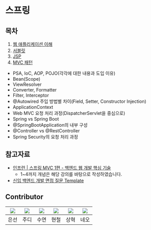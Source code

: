 # 스프링

## 목차

1. [웹 애플리케이션 이해](https://github.com/devFancy/2023-CS-Study/blob/main/Spring/spring_01_web_application.md)
2. [서블릿](https://github.com/devFancy/2023-CS-Study/blob/main/Spring/spring_02_servlet.md)
3. [JSP](https://github.com/devFancy/2023-CS-Study/blob/main/Spring/spring_03_jsp.md)
4. [MVC 패턴](https://github.com/devFancy/2023-CS-Study/blob/main/Spring/spring_03_mvc.md)


- PSA, IoC, AOP, POJO(각각에 대한 내용과 도입 이유)
- Bean(Scope)
- ViewResolver
- Converter, Formatter
- Filter, Interceptor
- @Autowired 주입 방법별 차이(Field, Setter, Constructor Injection)
- ApplicationContext
- Web MVC 요청 처리 과정(DispatcherServlet을 중심으로)
- Spring vs Spring Boot
- @SpringBootApplication의 내부 구성
- @Controller vs @RestController
- Spring Security의 요청 처리 과정

## 참고자료

- [인프런 | 스프링 MVC 1편 - 백엔드 웹 개발 핵심 기술](https://www.inflearn.com/course/%EC%8A%A4%ED%94%84%EB%A7%81-mvc-1)
    - 1~4까지 개념은 해당 강의를 바탕으로 작성하였습니다.
- [신입 백엔드 개발 면접 질문 Template](https://appleg1226.tistory.com/37)

## Contributor

|[![](https://github.com/baekeunsun.png?width=200px)](https://github.com/baekeunsun) |[![](https://github.com/ParkJungYoon.png?width=200px)](https://github.com/ParkJungYoon) | [![](https://github.com/namtndus.png?width=200px)](https://github.com/namtndus)|[![](https://github.com/BHC-Chicken.png?width=200px)](https://github.com/BHC-Chicken)|[![](https://github.com/sanghyuk2.png?width=200px)](https://github.com/sanghyuk2) |[![](https://github.com/jthugg.png?width=200px)](https://github.com/jthugg)|
|:---:|:---:|:---:|:---:|:---:|:---:|
| 은선 | 주디 | 수연 | 현철 | 상혁 | 네오 |